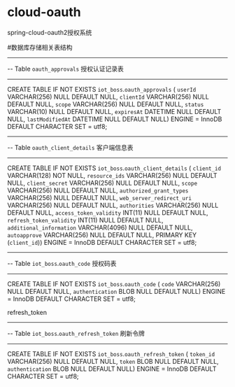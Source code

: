 # cloud-oauth
spring-cloud-oauth2授权系统

#数据库存储相关表结构
-- -----------------------------------------------------
-- Table `oauth_approvals` 授权认证记录表
-- -----------------------------------------------------
CREATE TABLE IF NOT EXISTS `iot_boss`.`oauth_approvals` (
  `userId` VARCHAR(256) NULL DEFAULT NULL,
  `clientId` VARCHAR(256) NULL DEFAULT NULL,
  `scope` VARCHAR(256) NULL DEFAULT NULL,
  `status` VARCHAR(10) NULL DEFAULT NULL,
  `expiresAt` DATETIME NULL DEFAULT NULL,
  `lastModifiedAt` DATETIME NULL DEFAULT NULL)
ENGINE = InnoDB
DEFAULT CHARACTER SET = utf8;
-- -----------------------------------------------------
-- Table `oauth_client_details` 客户端信息表
-- -----------------------------------------------------
CREATE TABLE IF NOT EXISTS `iot_boss`.`oauth_client_details` (
  `client_id` VARCHAR(128) NOT NULL,
  `resource_ids` VARCHAR(256) NULL DEFAULT NULL,
  `client_secret` VARCHAR(256) NULL DEFAULT NULL,
  `scope` VARCHAR(256) NULL DEFAULT NULL,
  `authorized_grant_types` VARCHAR(256) NULL DEFAULT NULL,
  `web_server_redirect_uri` VARCHAR(256) NULL DEFAULT NULL,
  `authorities` VARCHAR(256) NULL DEFAULT NULL,
  `access_token_validity` INT(11) NULL DEFAULT NULL,
  `refresh_token_validity` INT(11) NULL DEFAULT NULL,
  `additional_information` VARCHAR(4096) NULL DEFAULT NULL,
  `autoapprove` VARCHAR(256) NULL DEFAULT NULL,
  PRIMARY KEY (`client_id`))
ENGINE = InnoDB
DEFAULT CHARACTER SET = utf8;

-- -----------------------------------------------------
-- Table `iot_boss`.`oauth_code` 授权码表
-- -----------------------------------------------------
CREATE TABLE IF NOT EXISTS `iot_boss`.`oauth_code` (
  `code` VARCHAR(256) NULL DEFAULT NULL,
  `authentication` BLOB NULL DEFAULT NULL)
ENGINE = InnoDB
DEFAULT CHARACTER SET = utf8;

refresh_token
-- -----------------------------------------------------
-- Table `iot_boss`.`oauth_refresh_token` 刷新令牌
-- -----------------------------------------------------
CREATE TABLE IF NOT EXISTS `iot_boss`.`oauth_refresh_token` (
  `token_id` VARCHAR(256) NULL DEFAULT NULL,
  `token` BLOB NULL DEFAULT NULL,
  `authentication` BLOB NULL DEFAULT NULL)
ENGINE = InnoDB
DEFAULT CHARACTER SET = utf8;

